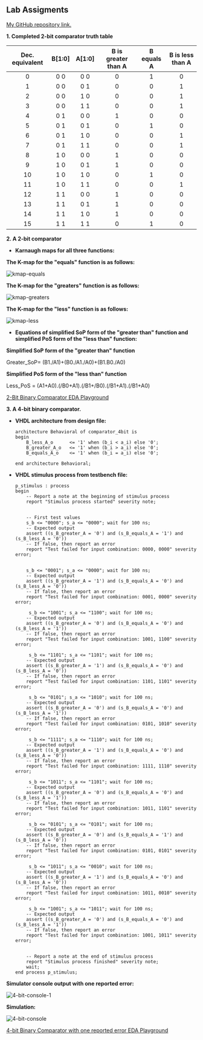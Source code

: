 ## Lab Assigments

[My GitHub repository link.](https://github.com/UgurErdemYURT/Digital-electronics-1/tree/main/Labs)

  **1. Completed 2-bit comparator truth table**

| **Dec. equivalent** | **B[1:0]** | **A[1:0]** | **B is greater than A** | **B equals A** | **B is less than A** |
| :-: | :-: | :-: | :-: | :-: | :-: |
| 0 | 0 0 | 0 0 | 0 | 1 | 0 |
| 1 | 0 0 | 0 1 | 0 | 0 | 1 |
| 2 | 0 0 | 1 0 | 0 | 0 | 1 |
| 3 | 0 0 | 1 1 | 0 | 0 | 1 |
| 4 | 0 1 | 0 0 | 1 | 0 | 0 |
| 5 | 0 1 | 0 1 | 0 | 1 | 0 |
| 6 | 0 1 | 1 0 | 0 | 0 | 1 |
| 7 | 0 1 | 1 1 | 0 | 0 | 1 |
| 8 | 1 0 | 0 0 | 1 | 0 | 0 |
| 9 | 1 0 | 0 1 | 1 | 0 | 0 |
| 10 | 1 0 | 1 0 | 0 | 1 | 0 |
| 11 | 1 0 | 1 1 | 0 | 0 | 1 |
| 12 | 1 1 | 0 0 | 1 | 0 | 0 |
| 13 | 1 1 | 0 1 | 1 | 0 | 0 |
| 14 | 1 1 | 1 0 | 1 | 0 | 0 |
| 15 | 1 1 | 1 1 | 0 | 1 | 0 |

  **2. A 2-bit comparator**

  - **Karnaugh maps for all three functions:**

**The K-map for the "equals" function is as follows:**

![kmap-equals](https://github.com/UgurErdemYURT/Digital-electronics-1/blob/main/Labs/02-logic/Pictures/kmap_equals.png)

**The K-map for the "greaters" function is as follows:**

![kmap-greaters](https://github.com/UgurErdemYURT/Digital-electronics-1/blob/main/Labs/02-logic/Pictures/kmap_greaters.png)

**The K-map for the "less" function is as follows:**

![kmap-less](https://github.com/UgurErdemYURT/Digital-electronics-1/blob/main/Labs/02-logic/Pictures/kmap_less.png)

 - **Equations of simplified SoP form of the "greater than" function and simplified PoS form of the "less than" function:**

**Simplified SoP form of the "greater than" function**

Greater_SoP= (B1./A1)+(B0./A1./A0)+(B1.B0./A0)

**Simplified PoS form of the "less than" function**

Less_PoS = (A1+A0).(/B0+A1).(/B1+/B0).(/B1+A1).(/B1+A0)

[2-Bit Binary Comparator EDA Playground](https://www.edaplayground.com/x/8URr)


   **3. A 4-bit binary comparator.**

  - **VHDL architecture from design file:**

        architecture Behavioral of comparator_4bit is
        begin
            B_less_A_o      <= '1' when (b_i < a_i) else '0';
            B_greater_A_o   <= '1' when (b_i > a_i) else '0';
            B_equals_A_o    <= '1' when (b_i = a_i) else '0';

        end architecture Behavioral;
    
  - **VHDL stimulus process from testbench file:**
  
        p_stimulus : process
        begin
            -- Report a note at the beginning of stimulus process
            report "Stimulus process started" severity note;


            -- First test values
            s_b <= "0000"; s_a <= "0000"; wait for 100 ns;
            -- Expected output
            assert ((s_B_greater_A = '0') and (s_B_equals_A = '1') and (s_B_less_A = '0'))
            -- If false, then report an error
            report "Test failed for input combination: 0000, 0000" severity error;


            s_b <= "0001"; s_a <= "0000"; wait for 100 ns;
            -- Expected output
            assert ((s_B_greater_A = '1') and (s_B_equals_A = '0') and (s_B_less_A = '0'))
            -- If false, then report an error
            report "Test failed for input combination: 0001, 0000" severity error;

             s_b <= "1001"; s_a <= "1100"; wait for 100 ns;
            -- Expected output
            assert ((s_B_greater_A = '0') and (s_B_equals_A = '0') and (s_B_less_A = '1'))
            -- If false, then report an error
            report "Test failed for input combination: 1001, 1100" severity error;

             s_b <= "1101"; s_a <= "1101"; wait for 100 ns;
            -- Expected output
            assert ((s_B_greater_A = '1') and (s_B_equals_A = '0') and (s_B_less_A = '0'))
            -- If false, then report an error
            report "Test failed for input combination: 1101, 1101" severity error;

             s_b <= "0101"; s_a <= "1010"; wait for 100 ns;
            -- Expected output
            assert ((s_B_greater_A = '0') and (s_B_equals_A = '0') and (s_B_less_A = '1'))
            -- If false, then report an error
            report "Test failed for input combination: 0101, 1010" severity error;

             s_b <= "1111"; s_a <= "1110"; wait for 100 ns;
            -- Expected output
            assert ((s_B_greater_A = '1') and (s_B_equals_A = '0') and (s_B_less_A = '0'))
            -- If false, then report an error
            report "Test failed for input combination: 1111, 1110" severity error;

             s_b <= "1011"; s_a <= "1101"; wait for 100 ns;
            -- Expected output
            assert ((s_B_greater_A = '0') and (s_B_equals_A = '0') and (s_B_less_A = '1'))
            -- If false, then report an error
            report "Test failed for input combination: 1011, 1101" severity error;

             s_b <= "0101"; s_a <= "0101"; wait for 100 ns;
            -- Expected output
            assert ((s_B_greater_A = '0') and (s_B_equals_A = '1') and (s_B_less_A = '0'))
            -- If false, then report an error
            report "Test failed for input combination: 0101, 0101" severity error;

             s_b <= "1011"; s_a <= "0010"; wait for 100 ns;
            -- Expected output
            assert ((s_B_greater_A = '1') and (s_B_equals_A = '0') and (s_B_less_A = '0'))
            -- If false, then report an error
            report "Test failed for input combination: 1011, 0010" severity error;

             s_b <= "1001"; s_a <= "1011"; wait for 100 ns;
            -- Expected output
            assert ((s_B_greater_A = '0') and (s_B_equals_A = '0') and (s_B_less_A = '1'))
            -- If false, then report an error
            report "Test failed for input combination: 1001, 1011" severity error;


            -- Report a note at the end of stimulus process
            report "Stimulus process finished" severity note;
            wait;
        end process p_stimulus;

**Simulator console output with one reported error:**

![4-bit-console-1](https://github.com/UgurErdemYURT/Digital-electronics-1/blob/main/Labs/02-logic/Pictures/4-bit-console-1.PNG)

**Simulation:**

![4-bit-console](https://github.com/UgurErdemYURT/Digital-electronics-1/blob/main/Labs/02-logic/Pictures/4-bit-console.PNG)

[4-bit Binary Comparator with one reported error EDA Playground](https://www.edaplayground.com/x/gi2f)







